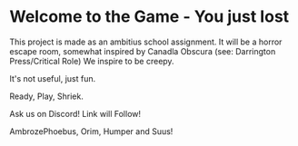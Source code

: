 # Welcome to the Game - You just lost

 This project is made as an ambitius school assignment. It will be a horror escape room, somewhat inspired by Canadla Obscura (see: Darrington Press/Critical Role) We inspire to be creepy.

It's not useful, just fun.

Ready, Play, Shriek.

Ask us on Discord! Link will Follow!

AmbrozePhoebus, Orim, Humper and Suus!

